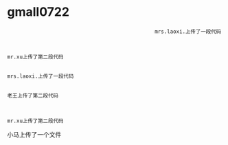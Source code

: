 # gmall0722 
                                                    
                                                    mrs.laoxi.上传了一段代码
                                                                                                        
                                                                                                        
                                                                                                        mr.xu上传了第二段代码
                                                                                           
                                                                                           mrs.laoxi.上传了一段代码
                                                                                           
                                                                                           老王上传了第二段代码
                                                                                           
                                                                                           
                                                                                           mr.xu上传了第二段代码
小马上传了一个文件
